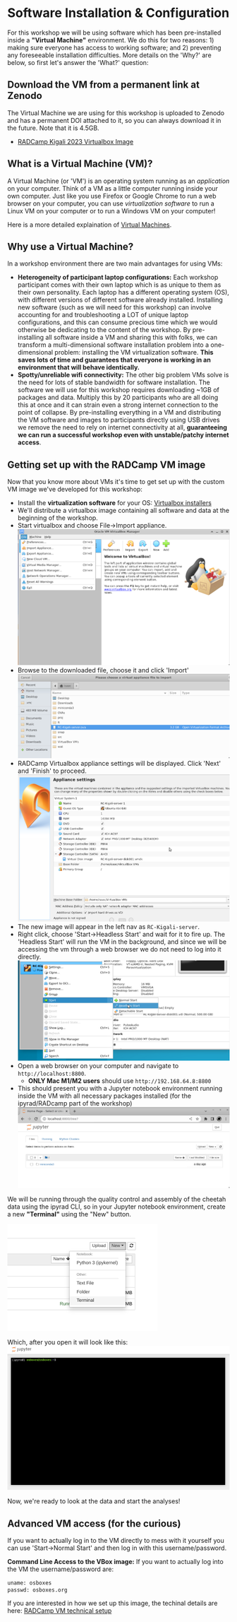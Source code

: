 # Software Installation & Configuration

For this workshop we will be using software which has been pre-installed
inside a **"Virtual Machine"** environment. We do this for two reasons: 1) making
sure everyone has access to working software; and 2) preventing any foreseeable
installation difficulties. More details on the 'Why?' are below, so first let's
answer the 'What?' question:

## Download the VM from a permanent link at Zenodo
The Virtual Machine we are using for this workshop is uploaded to Zenodo and
has a permanent DOI attached to it, so you can always download it in the future.
Note that it is 4.5GB.
* [RADCamp Kigali 2023 Virtualbox Image](https://doi.org/10.5281/zenodo.8212945)

## What is a Virtual Machine (VM)?
A Virtual Machine (or 'VM') is an operating system running as an *application*
on your computer. Think of a VM as a little computer running inside your own
computer. Just like you use Firefox or Google Chrome to run a web browser on
your computer, you can use *virtualization software* to run a Linux VM on your 
computer or to run a Windows VM on your computer!

Here is a more detailed explaination of [Virtual Machines](https://www.mongodb.com/cloud-explained/virtual-machines).

## Why use a Virtual Machine?
In a workshop environment there are two main advantages for using VMs:
* **Heterogeneity of participant laptop configurations:** Each workshop
participant comes with their own laptop which is as unique to them as their
own personality. Each laptop has a different operating system (OS), with
different versions of different software already installed. Installing new
software (such as we will need for this workshop) can involve accounting for
and troubleshooting a LOT of unique laptop configurations, and this can consume
precious time which we would otherwise be dedicating to the content of the
workshop. By pre-installing all software inside a VM and sharing this with
folks, we can transform a multi-dimensional software installation problem
into a one-dimensional problem: installing the VM virtualization software. **This
saves lots of time and guarantees that everyone is working in an environment
that will behave identically.**
* **Spotty/unreliable wifi connectivity:** The other big problem VMs solve
is the need for lots of stable bandwidth for software installation. The
software we will use for this workshop requires downloading ~1GB of packages
and data. Multiply this by 20 participants who are all doing this at once
and it can strain even a strong internet connection to the point of collapse.
By pre-installing everything in a VM and distributing the VM software and images
to participants directly using USB drives we remove the need to rely on
internet connectivity at all, **guaranteeing we can run a successful workshop
even with unstable/patchy internet access**.

## Getting set up with the RADCamp VM image
Now that you know more about VMs it's time to get set up with the custom
VM image we've developed for this workshop:
* Install the **virtualization software** for your OS: [Virtualbox installers](https://www.virtualbox.org/wiki/Downloads)
* We'll distribute a virtualbox image containing all software and data at the beginning of the workshop.
* Start virtualbox and choose File->Import appliance.
![Import to RADCamp virtualbox appliance](images/VBox-ImportAppliance.png)
* Browse to the downloaded file, choose it and click 'Import'
![Browse to RADCamp virtualbox image](images/VBox-BrowseImage.png)
* RADCamp Virtualbox appliance settings will be displayed. Click 'Next' and 'Finish'
to proceed.
![Finalize RADCamp virtualbox appliance import](images/VBox-NewImageSettings.png)
* The new image will appear in the left nav as `RC-Kigali-server`.
* Right click, choose 'Start->Headless Start' and wait for it to fire up. The 
'Headless Start' will run the VM in the background, and since we will be accessing
the vm through a web browser we do not need to log into it directly.
![Start RADCamp virtualbox image](images/VBox-StartImage.png)
* Open a web browser on your computer and navigate to `http://localhost:8800`.
  * **ONLY Mac M1/M2 users** should use `http://192.168.64.8:8800`
* This should present you with a Jupyter notebook environment running inside the VM with all necessary packages installed (for the ipyrad/RADcamp part of the workshop)
![Jupyter Notebook Landing Page](images/VBox-JupyterNotebookLanding.png)

We will be running through the quality control and assembly of the cheetah data using the ipyrad
CLI, so in your Jupyter notebook environment, create a new **"Terminal"**
using the "New" button.

![png](images/ipyrad-NewTerminal.png)

Which, after you open it will look like this:
![png](images/ipyrad-CleanTerminal.png)

Now, we're ready to look at the data and start the analyses!

## Advanced VM access (for the curious)

If you want to actually log in to the VM directly to mess with it yourself
you can use 'Start->Normal Start' and then log in with this username/password.

**Command Line Access to the VBox image:** If you want to actually log into
the VM the username/password are:
```
uname: osboxes
passwd: osboxes.org
```

If you are interested in how we set up this image, the techinal details are
here: [RADCamp VM technical setup](vm-technical-configuration.md)
